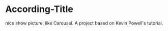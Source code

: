 # According-Title
nice show picture, like Carousel.
A project based on Kevin Powell's tutorial.








